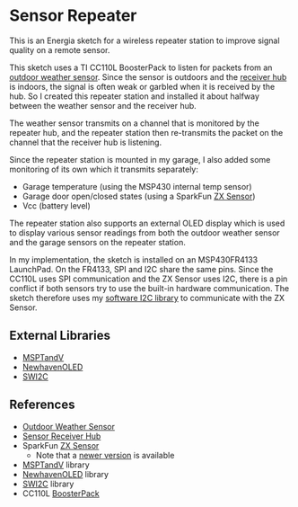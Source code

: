 Sensor Repeater
===============

This is an Energia sketch for a wireless repeater station to improve signal quality on a remote sensor.

This sketch uses a TI CC110L BoosterPack to listen for packets from an [outdoor weather sensor][1]. Since the sensor is outdoors and the [receiver hub][2] is indoors, the signal is often weak or garbled when it is received by the hub. So I created this repeater station and installed it about halfway between the weather sensor and the receiver hub.

The weather sensor transmits on a channel that is monitored by the repeater hub, and the repeater station then re-transmits the packet on the channel that the receiver hub is listening.

Since the repeater station is mounted in my garage, I also added some  monitoring of its own which it transmits separately:
- Garage temperature (using the MSP430 internal temp sensor)
- Garage door open/closed states (using a SparkFun [ZX Sensor][3])
- Vcc (battery level)

The repeater station also supports an external OLED display which is used to display various sensor readings from both the outdoor weather sensor and the garage sensors on the repeater station.

In my implementation, the sketch is installed on an MSP430FR4133 LaunchPad.  On the FR4133, SPI and I2C share the same pins. Since the CC110L uses SPI communication and the ZX Sensor uses I2C, there is a pin conflict if both sensors try to use the built-in hardware communication.  The sketch therefore uses my [software I2C library][6] to communicate with the ZX Sensor.

External Libraries
------------------
- [MSPTandV][4]
- [NewhavenOLED][5]
- [SWI2C][6]



References
----------
+ [Outdoor Weather Sensor][1]
+ [Sensor Receiver Hub][2]
+ SparkFun [ZX Sensor][3]
  + Note that a [newer version][7] is available
+ [MSPTandV][4] library
+ [NewhavenOLED][5] library
+ [SWI2C][6] library
+ CC110L [BoosterPack][8]

[1]: https://gitlab.com/Andy4495/Outdoor-Weather-Sensor
[2]: https://gitlab.com/Andy4495/Sensor-Receiver
[3]: https://www.sparkfun.com/products/retired/12780
[4]: https://gitlab.com/Andy4495/mspTandV
[5]: https://gitlab.com/Andy4495/NewhavenOLED
[6]: https://gitlab.com/Andy4495/NewhavenOLED
[7]: https://www.sparkfun.com/products/13162
[8]: http://www.ti.com/tool/430BOOST-CC110L
